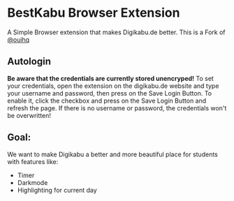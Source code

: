 # BestKabu Browser Extension
A Simple Browser extension that makes Digikabu.de better. This is a Fork of [@ouihq](https://github.com/ouihq/betterKabu)

## Autologin
**Be aware that the credentials are currently stored unencryped!**
To set your credentials, open the extension on the digikabu.de website and type your username and password, then press on the Save Login Button. To enable it, click the checkbox and press on the Save Login Button and refresh the page. If there is no username or password, the credentials won't be overwritten!

## Goal:
We want to make Digikabu a better and more beautiful place for students with features like:
- Timer
- Darkmode
- Highlighting for current day
